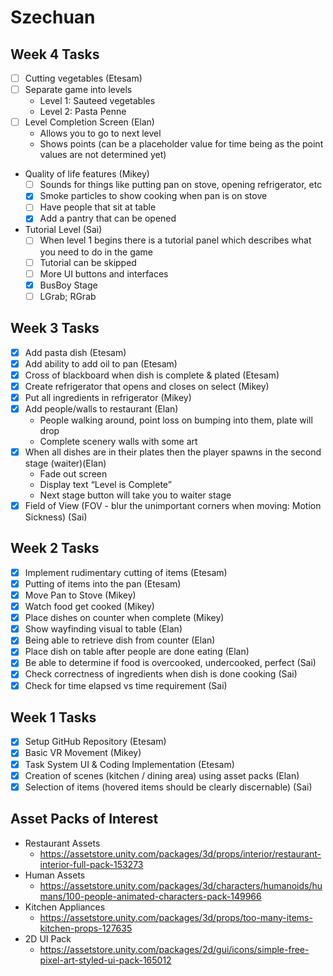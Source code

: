 # Szechuan

## Week 4 Tasks
- [ ] Cutting vegetables (Etesam)
- [ ] Separate game into levels
  - Level 1: Sauteed vegetables
  - Level 2: Pasta Penne
- [ ] Level Completion Screen (Elan)
  - Allows you to go to next level
  - Shows points (can be a placeholder value for time being as the point values are not determined yet)
- Quality of life features (Mikey)
  - [ ] Sounds for things like putting pan on stove, opening refrigerator, etc
  - [x] Smoke particles to show cooking when pan is on stove
  - [ ] Have people that sit at table
  - [x] Add a pantry that can be opened 
- Tutorial Level (Sai)
  - [ ] When level 1 begins there is a tutorial panel which describes what you need to do in the game
  - [ ] Tutorial can be skipped
  - [ ] More UI buttons and interfaces
  - [x] BusBoy Stage
  - [ ] LGrab; RGrab

## Week 3 Tasks

- [x] Add pasta dish (Etesam)
- [x] Add ability to add oil to pan (Etesam)
- [x] Cross of blackboard when dish is complete & plated (Etesam)
- [x] Create refrigerator that opens and closes on select (Mikey)
- [x] Put all ingredients in refrigerator (Mikey)
- [x] Add people/walls to restaurant (Elan)
  - People walking around, point loss on bumping into them, plate will drop
  - Complete scenery walls with some art
- [x] When all dishes are in their plates then the player spawns in the second stage (waiter)(Elan)
  - Fade out screen
  - Display text “Level is Complete”
  - Next stage button will take you to waiter stage
- [x] Field of View (FOV - blur the unimportant corners when moving: Motion Sickness) (Sai)

## Week 2 Tasks

- [x] Implement rudimentary cutting of items (Etesam)
- [x] Putting of items into the pan (Etesam)
- [x] Move Pan to Stove (Mikey)
- [x] Watch food get cooked (Mikey)
- [x] Place dishes on counter when complete (Mikey)
- [x] Show wayfinding visual to table (Elan)
- [x] Being able to retrieve dish from counter (Elan)
- [x] Place dish on table after people are done eating (Elan)
- [x] Be able to determine if food is overcooked, undercooked, perfect (Sai)
- [x] Check correctness of ingredients when dish is done cooking (Sai)
- [x] Check for time elapsed vs time requirement (Sai)

## Week 1 Tasks

- [x] Setup GitHub Repository (Etesam)
- [x] Basic VR Movement (Mikey)
- [x] Task System UI & Coding Implementation (Etesam)
- [x] Creation of scenes (kitchen / dining area) using asset packs (Elan)
- [x] Selection of items (hovered items should be clearly discernable) (Sai)

## Asset Packs of Interest

- Restaurant Assets
  - https://assetstore.unity.com/packages/3d/props/interior/restaurant-interior-full-pack-153273
- Human Assets
  - https://assetstore.unity.com/packages/3d/characters/humanoids/humans/100-people-animated-characters-pack-149966
- Kitchen Appliances
  - https://assetstore.unity.com/packages/3d/props/too-many-items-kitchen-props-127635
- 2D UI Pack
  - https://assetstore.unity.com/packages/2d/gui/icons/simple-free-pixel-art-styled-ui-pack-165012
